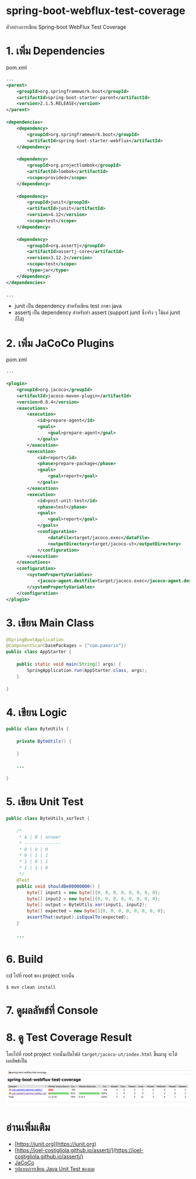 # spring-boot-webflux-test-coverage
ตัวอย่างการเขียน Spring-boot WebFlux Test Coverage  

# 1. เพิ่ม Dependencies

pom.xml 
``` xml
...
<parent>
    <groupId>org.springframework.boot</groupId>
    <artifactId>spring-boot-starter-parent</artifactId>
    <version>2.1.5.RELEASE</version>
</parent>

<dependencies>
    <dependency>
        <groupId>org.springframework.boot</groupId>
        <artifactId>spring-boot-starter-webflux</artifactId>
    </dependency>
    
    <dependency>
        <groupId>org.projectlombok</groupId>
        <artifactId>lombok</artifactId>
        <scope>provided</scope>
    </dependency>
    
    <dependency>
        <groupId>junit</groupId>
        <artifactId>junit</artifactId>
        <version>4.12</version>
        <scope>test</scope>
    </dependency>
        
    <dependency>
        <groupId>org.assertj</groupId>
        <artifactId>assertj-core</artifactId>
        <version>3.12.2</version>
        <scope>test</scope>
        <type>jar</type>
    </dependency>
</dependencies>

...
```
- junit เป็น dependency สำหรับเขียน test ภาษา java  
- assertj เป็น dependency สำหรับทำ assert (support junit ซึ่งจริง ๆ ใช้แค่ junit ก็ได้)

# 2. เพิ่ม JaCoCo Plugins 
pom.xml
```xml
...

<plugin>
    <groupId>org.jacoco</groupId>
    <artifactId>jacoco-maven-plugin</artifactId>
    <version>0.8.4</version>
    <executions>
        <execution>
            <id>prepare-agent</id>
            <goals>
                <goal>prepare-agent</goal>
            </goals>
        </execution>
        <execution>
            <id>report</id>
            <phase>prepare-package</phase>
            <goals>
                <goal>report</goal>
            </goals>
        </execution>
        <execution>
            <id>post-unit-test</id>
            <phase>test</phase>
            <goals>
                <goal>report</goal>
            </goals>
            <configuration>
                <dataFile>target/jacoco.exec</dataFile>
                <outputDirectory>target/jacoco-ut</outputDirectory>
            </configuration>
        </execution>
    </executions>
    <configuration>
        <systemPropertyVariables>
            <jacoco-agent.destfile>target/jacoco.exec</jacoco-agent.destfile>
        </systemPropertyVariables>
    </configuration>
</plugin>
```

# 3. เขียน Main Class 

``` java
@SpringBootApplication
@ComponentScan(basePackages = {"com.pamarin"}) 
public class AppStarter {

    public static void main(String[] args) {
        SpringApplication.run(AppStarter.class, args);
    }

}
```

# 4. เขียน Logic 
``` java
public class ByteUtils {

    private ByteUtils() {
        
    }

    ...

}
```

# 5. เขียน Unit Test 
``` java 
public class ByteUtils_xorTest {
    
    /*
     * A | B | answer 
     * --------------
     * 0 | 0 | 0 
     * 0 | 1 | 1 
     * 1 | 0 | 1 
     * 1 | 1 | 0
     */
    @Test
    public void shouldBe00000000() {
        byte[] input1 = new byte[]{0, 0, 0, 0, 0, 0, 0, 0};
        byte[] input2 = new byte[]{0, 0, 0, 0, 0, 0, 0, 0};
        byte[] output = ByteUtils.xor(input1, input2);
        byte[] expected = new byte[]{0, 0, 0, 0, 0, 0, 0, 0};
        assertThat(output).isEqualTo(expected);
    }
    
    ...
```
# 6. Build
cd ไปที่ root ของ project จากนั้น  
``` shell 
$ mvn clean install
```

# 7. ดูผลลัพธ์ที่ Console 

# 8. ดู Test Coverage Result 

โดยไปที่ root project จากนั้นเปิดไฟล์ `target/jacoco-ut/index.html` ขึ้นมาดู จะได้ผลลัพธ์เป็น  

![test_coverage_result.png](test_coverage_result.png)  

# อ่านเพิ่มเติม 

- [https://junit.org](https://junit.org)  
- [https://joel-costigliola.github.io/assertj/](https://joel-costigliola.github.io/assertj/) 
- [JaCoCo](https://www.jacoco.org/jacoco/trunk/index.html)  
- [รูปแบบการเขียน Java Unit Test ของผม](https://medium.com/@jittagornp/%E0%B8%A3%E0%B8%B9%E0%B8%9B%E0%B9%81%E0%B8%9A%E0%B8%9A%E0%B8%81%E0%B8%B2%E0%B8%A3%E0%B9%80%E0%B8%82%E0%B8%B5%E0%B8%A2%E0%B8%99-java-unit-test-%E0%B8%82%E0%B8%AD%E0%B8%87%E0%B8%9C%E0%B8%A1-8408b6b27a7b)
